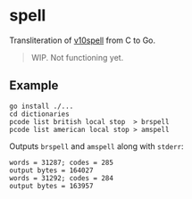 # spell

Transliteration of [v10spell](https://github.com/arnoldrobbins/v10spell) from C to Go.

> WIP. Not functioning yet.

## Example

```
go install ./...
cd dictionaries
pcode list british local stop  > brspell
pcode list american local stop > amspell
```

Outputs `brspell` and `amspell` along with `stderr`:

```
words = 31287; codes = 285
output bytes = 164027
words = 31292; codes = 284
output bytes = 163957
```
